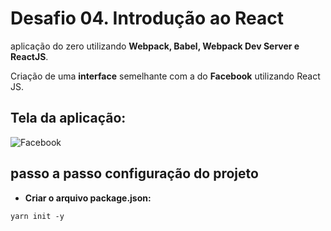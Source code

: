 # Desafio 04. Introdução ao React 

aplicação do zero utilizando **Webpack, Babel, Webpack Dev Server e ReactJS**.

Criação de uma **interface** semelhante com a do **Facebook** utilizando React JS.

## Tela da aplicação:

![Facebook](assets/facebook.png)

## passo a passo configuração do projeto

- **Criar o arquivo package.json:**
```prompt
yarn init -y
```




